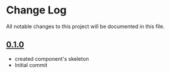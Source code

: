 # Change Log

All notable changes to this project will be documented in this file.

## [0.1.0](https://github.com/code-dot-org/code-dot-org/pull/62196)

- created component's skeleton
- Initial commit

